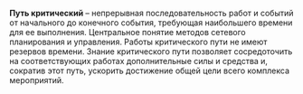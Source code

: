 **Путь критический** – непрерывная последовательность работ и событий от начального до конечного события, требующая наибольшего времени для ее выполнения. Центральное понятие методов сетевого планирования и управления. Работы критического пути не имеют резервов времени. Знание критического пути позволяет сосредоточить на соответствующих работах дополнительные силы и средства и, сократив этот путь, ускорить достижение общей цели всего комплекса мероприятий.